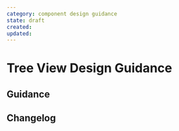 ```yaml
---
category: component design guidance
state: draft
created: 
updated: 
---
```


# Tree View Design Guidance

## Guidance

## Changelog
